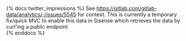 {% docs twitter_impressions %}
See https://gitlab.com/gitlab-data/analytics/-/issues/5545 for context. 
This is currently a temporary fix/quick MVC to enable this data in Sisense which retrieves the data by curl'ing a public endpoint  
{% enddocs %}

